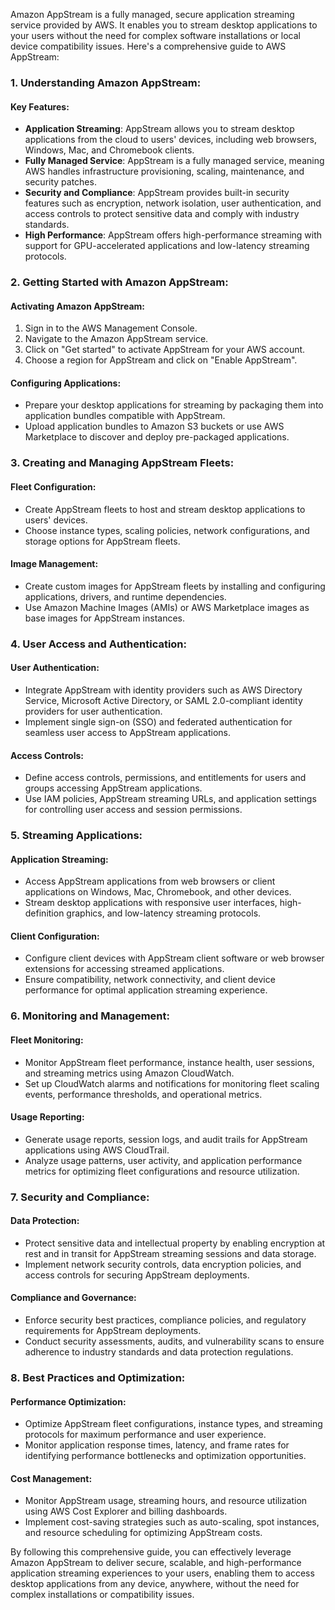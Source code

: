 Amazon AppStream is a fully managed, secure application streaming service provided by AWS. It enables you to stream desktop applications to your users without the need for complex software installations or local device compatibility issues. Here's a comprehensive guide to AWS AppStream:

### 1. Understanding Amazon AppStream:

#### Key Features:
- **Application Streaming**: AppStream allows you to stream desktop applications from the cloud to users' devices, including web browsers, Windows, Mac, and Chromebook clients.
- **Fully Managed Service**: AppStream is a fully managed service, meaning AWS handles infrastructure provisioning, scaling, maintenance, and security patches.
- **Security and Compliance**: AppStream provides built-in security features such as encryption, network isolation, user authentication, and access controls to protect sensitive data and comply with industry standards.
- **High Performance**: AppStream offers high-performance streaming with support for GPU-accelerated applications and low-latency streaming protocols.

### 2. Getting Started with Amazon AppStream:

#### Activating Amazon AppStream:
1. Sign in to the AWS Management Console.
2. Navigate to the Amazon AppStream service.
3. Click on "Get started" to activate AppStream for your AWS account.
4. Choose a region for AppStream and click on "Enable AppStream".

#### Configuring Applications:
- Prepare your desktop applications for streaming by packaging them into application bundles compatible with AppStream.
- Upload application bundles to Amazon S3 buckets or use AWS Marketplace to discover and deploy pre-packaged applications.

### 3. Creating and Managing AppStream Fleets:

#### Fleet Configuration:
- Create AppStream fleets to host and stream desktop applications to users' devices.
- Choose instance types, scaling policies, network configurations, and storage options for AppStream fleets.

#### Image Management:
- Create custom images for AppStream fleets by installing and configuring applications, drivers, and runtime dependencies.
- Use Amazon Machine Images (AMIs) or AWS Marketplace images as base images for AppStream instances.

### 4. User Access and Authentication:

#### User Authentication:
- Integrate AppStream with identity providers such as AWS Directory Service, Microsoft Active Directory, or SAML 2.0-compliant identity providers for user authentication.
- Implement single sign-on (SSO) and federated authentication for seamless user access to AppStream applications.

#### Access Controls:
- Define access controls, permissions, and entitlements for users and groups accessing AppStream applications.
- Use IAM policies, AppStream streaming URLs, and application settings for controlling user access and session permissions.

### 5. Streaming Applications:

#### Application Streaming:
- Access AppStream applications from web browsers or client applications on Windows, Mac, Chromebook, and other devices.
- Stream desktop applications with responsive user interfaces, high-definition graphics, and low-latency streaming protocols.

#### Client Configuration:
- Configure client devices with AppStream client software or web browser extensions for accessing streamed applications.
- Ensure compatibility, network connectivity, and client device performance for optimal application streaming experience.

### 6. Monitoring and Management:

#### Fleet Monitoring:
- Monitor AppStream fleet performance, instance health, user sessions, and streaming metrics using Amazon CloudWatch.
- Set up CloudWatch alarms and notifications for monitoring fleet scaling events, performance thresholds, and operational metrics.

#### Usage Reporting:
- Generate usage reports, session logs, and audit trails for AppStream applications using AWS CloudTrail.
- Analyze usage patterns, user activity, and application performance metrics for optimizing fleet configurations and resource utilization.

### 7. Security and Compliance:

#### Data Protection:
- Protect sensitive data and intellectual property by enabling encryption at rest and in transit for AppStream streaming sessions and data storage.
- Implement network security controls, data encryption policies, and access controls for securing AppStream deployments.

#### Compliance and Governance:
- Enforce security best practices, compliance policies, and regulatory requirements for AppStream deployments.
- Conduct security assessments, audits, and vulnerability scans to ensure adherence to industry standards and data protection regulations.

### 8. Best Practices and Optimization:

#### Performance Optimization:
- Optimize AppStream fleet configurations, instance types, and streaming protocols for maximum performance and user experience.
- Monitor application response times, latency, and frame rates for identifying performance bottlenecks and optimization opportunities.

#### Cost Management:
- Monitor AppStream usage, streaming hours, and resource utilization using AWS Cost Explorer and billing dashboards.
- Implement cost-saving strategies such as auto-scaling, spot instances, and resource scheduling for optimizing AppStream costs.

By following this comprehensive guide, you can effectively leverage Amazon AppStream to deliver secure, scalable, and high-performance application streaming experiences to your users, enabling them to access desktop applications from any device, anywhere, without the need for complex installations or compatibility issues.